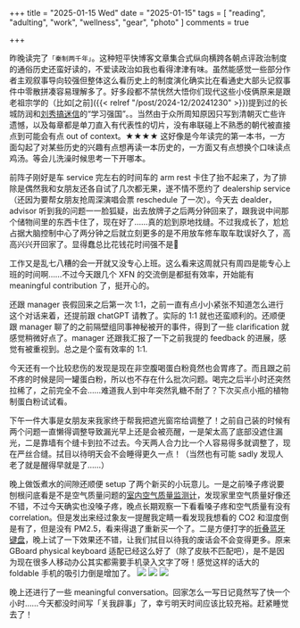 +++
title = "2025-01-15 Wed"
date = "2025-01-15"
tags = [
    "reading",
    "adulting",
    "work",
    "wellness",
    "gear",
    "photo"
]
comments = true

+++

昨晚读完了`「秦制两千年」`。这种短平快博客文章集合式纵向横跨各朝点评政治制度的通俗历史还蛮好读的，不爱读政治如我也看得津津有味。虽然能感觉一些部分作者主观叙事导向较强但整体这么看历史上的制度演化确实比在看通史大部头记叙事件中零散拼凑容易理解多了。好多段都不禁恍然大悟你们现代这些小伎俩原来是跟老祖宗学的（比如[之前]({{< relref "/post/2024-12/20241230" >}})提到过的长城防润和[刘秀搞迷信](https://douchi.space/@mtfront/113763642607222800)的“学习强国”。。当然由于众所周知原因只写到清朝灭亡些许遗憾，以及每章都是单刀直入有代表性的切片，没有串联碰上不熟悉的朝代被直接点到可能会有点 out of context。★★★★ 这好像是今年读完的第一本书，一方面勾起了对某些历史的兴趣有点想再读一本历史的，一方面又有点想换个口味读点鸡汤。等会儿洗澡时候思考一下开哪本。

前阵子刚好是车 service 完左右的时间车的 arm rest 卡住了抬不起来了，为了排除是偶然我和女朋友还各自试了几次都无果，遂不情不愿约了 dealership service（还因为要帮女朋友抢周深演唱会票 reschedule 了一次）。今天去 dealder，advisor 听到我的问题一一脸狐疑，出去放牌子之后两分钟回来了，跟我说中间那个储物间里的东西卡住了，现在好了……真的尬到原地找缝。不过我成长了，尬尬占据大脑控制中心了两分钟之后就立刻更多的是不用放车修车取车耽误好久了，高高兴兴开回家了。显得蠢总比花钱花时间强不是🤷

工作又是乱七八糟的会一开就又没专心上班。这么看来这周就只有周四是能专心上班的时间啊……不过今天跟几个 XFN 的交流倒是都挺有效率，开始能有 meaningful contribution 了，挺开心的。

还跟 manager 丧假回来之后第一次 1:1，之前一直有点小小紧张不知道怎么进行这个对话来着，还提前跟 chatGPT 请教了。实际的 1:1 就也还蛮顺利的。还顺便跟 manager 聊了的之前隔壁组同事神秘被开的事件，得到了一些 clarification 就感觉稍微好点了。manager 还跟我汇报了一下之前我提的 feedback 的进展，感觉有被重视到。总之是个蛮有效率的 1:1.

今天还有一个比较悲伤的发现是现在非空腹喝蛋白粉竟然也会胃疼了。而且跟之前不疼的时候是同一罐蛋白粉，所以也不存在什么批次问题。喝完之后半小时还突然拉稀了，之前完全不会……难道我人到中年突然乳糖不耐了？下次买点小瓶的植物制蛋白粉试试看。

下午一件大事是女朋友来我家终于帮我把遮光窗帘给调整了！之前自己装的时候有两个问题一直懒得调整导致漏光早上还是会被亮醒，一是架太高了底部没遮住漏光，二是靠墙有个缝卡到拉不过去。今天两人合力比一个人容易得多就调整了，现在严丝合缝。拭目以待明天会不会睡得更久一点！（当然也有可能 sadly 发现人老了就是醒得早就是了……）

晚上做饭煮水的间隙还顺便 setup 了两个新买的小玩意儿。一是之前嗓子疼说要刨根问底看是不是空气质量问题的[室内空气质量监测计](https://amzn.to/4jfqjiD)，发现家里空气质量好像还不错，不过今天确实也没嗓子疼，晚点长期观察一下看看嗓子疼和空气质量有没有 correlation。但是发出来经过象友一提醒我定睛一看发现我想看的 CO2 和湿度倒是有了，但是没有 PM2.5，看来得退了重新买一个了。二是方便打字的[折叠蓝牙键盘](https://amzn.to/4gUh1qx)，晚上试了一下效果还不错，让我们拭目以待我的废话会不会变得更多。原来 GBoard physical keyboard 适配已经这么好了（除了皮肤不匹配吧），是不是因为现在很多人移动办公其实都需要手机录入文字了呀！感觉这样的话大的 foldable 手机的吸引力倒是增加了。
![](https://media.douchi.space/douchi/media_attachments/files/113/836/976/491/326/958/original/53726d3451d56711.png)
![](https://media.douchi.space/douchi/media_attachments/files/113/836/321/207/850/156/original/6c27a8f8df508d38.jpg)
![](https://media.douchi.space/douchi/media_attachments/files/113/836/322/837/593/635/original/4f6f0a68b23955a0.jpg)

晚上还进行了一些 meaningful conversation。回家怎么一写日记竟然写了快一个小时……今天都没时间写「关我辟事」了，幸亏明天时间应该比较充裕。赶紧睡觉去了！